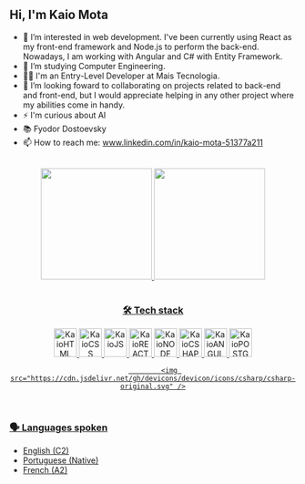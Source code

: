 ## Hi, I'm Kaio Mota

- 👀 I’m interested in web development. I've been currently using React as my front-end framework and Node.js to perform the back-end. Nowadays, I am working with Angular and C# with Entity Framework.
- 🌱 I’m studying Computer Engineering.
- 👨‍🏫 I'm an Entry-Level Developer at Mais Tecnologia.
- 🤝 I’m looking foward to collaborating on projects related to back-end and front-end, but I would appreciate helping in any other project where my abilities come in handy.
- ⚡ I'm curious about AI
- 📚 Fyodor Dostoevsky
- 📫 How to reach me: www.linkedin.com/in/kaio-mota-51377a211

<br>
<div align="center">
  <a href="https://github.com/kaio-mota18">
  <img height="195em" src="https://github-readme-stats-sigma-five.vercel.app/api/?username=kaio-mota18&layout=compact&show_icons=true&theme=solarized-dark"/>
  <img height="195em" src="https://github-readme-stats-sigma-five.vercel.app/api/top-langs/?username=kaio-mota18&layout=compact&langs_count=16&theme=solarized-dark"/>
<div/><br>

<h3 align="center"> 🛠️ Tech stack </h3>
    
<div display="block" align="center">
  <img width="40" height="50" alt="KaioHTML" src="https://cdn.jsdelivr.net/gh/devicons/devicon/icons/html5/html5-original.svg" />
  <img  width="40" height="50" alt="KaioCSS" src="https://cdn.jsdelivr.net/gh/devicons/devicon/icons/css3/css3-original.svg"/>
  <img  width="40" height="50" alt="KaioJS" src="https://cdn.jsdelivr.net/gh/devicons/devicon/icons/javascript/javascript-original.svg" />
  <img  width="40" height="50" alt="KaioREACT" src="https://cdn.jsdelivr.net/gh/devicons/devicon/icons/react/react-original-wordmark.svg" />
  <img  width="40" height="50" alt="KaioNODE" src="https://cdn.jsdelivr.net/gh/devicons/devicon/icons/mongodb/mongodb-original-wordmark.svg" />
  <img  width="40" height="50" alt="KaioCSHAP" src="https://cdn.jsdelivr.net/gh/devicons/devicon/icons/csharp/csharp-original.svg"/>
  <img  width="40" height="50" alt="KaioANGULAR" src="https://cdn.jsdelivr.net/gh/devicons/devicon/icons/angularjs/angularjs-original.svg" />
  <img  width="40" height="50" alt="KaioPOSTGREE" src="https://cdn.jsdelivr.net/gh/devicons/devicon/icons/postgresql/postgresql-original-wordmark.svg" /> 
  
            <img src="https://cdn.jsdelivr.net/gh/devicons/devicon/icons/csharp/csharp-original.svg" />
          
<div/>
  
<br><h3 align="start">🗣 Languages spoken</h3>
<div align="start" font-size="16"> 
  <ul>
    <li>English  (C2)</li>
    <li>Portuguese (Native)</li>
    <li>French (A2)</li>

  <ul/> 
<div/>

